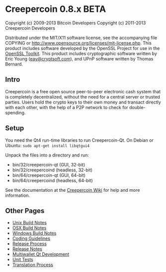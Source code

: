 Creepercoin 0.8.x BETA
====================

Copyright (c) 2009-2013 Bitcoin Developers
Copyright (c) 2011-2013 Creepercoin Developers

Distributed under the MIT/X11 software license, see the accompanying
file COPYING or http://www.opensource.org/licenses/mit-license.php.
This product includes software developed by the OpenSSL Project for use in the [OpenSSL Toolkit](http://www.openssl.org/). This product includes
cryptographic software written by Eric Young ([eay@cryptsoft.com](mailto:eay@cryptsoft.com)), and UPnP software written by Thomas Bernard.


Intro
---------------------
Creepercoin is a free open source peer-to-peer electronic cash system that is
completely decentralized, without the need for a central server or trusted
parties.  Users hold the crypto keys to their own money and transact directly
with each other, with the help of a P2P network to check for double-spending.


Setup
---------------------
You need the Qt4 run-time libraries to run Creepercoin-Qt. On Debian or Ubuntu:
	`sudo apt-get install libqtgui4`

Unpack the files into a directory and run:

- bin/32/creepercoin-qt (GUI, 32-bit)
- bin/32/creepercoind (headless, 32-bit)
- bin/64/creepercoin-qt (GUI, 64-bit)
- bin/64/creepercoind (headless, 64-bit)

See the documentation at the [Creepercoin Wiki](http://creepercoin.info)
for help and more information.


Other Pages
---------------------
- [Unix Build Notes](build-unix.md)
- [OSX Build Notes](build-osx.md)
- [Windows Build Notes](build-msw.md)
- [Coding Guidelines](coding.md)
- [Release Process](release-process.md)
- [Release Notes](release-notes.md)
- [Multiwallet Qt Development](multiwallet-qt.md)
- [Unit Tests](unit-tests.md)
- [Translation Process](translation_process.md)
